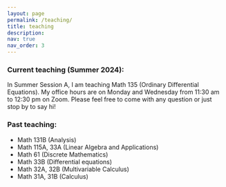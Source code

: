 ```yaml
---
layout: page
permalink: /teaching/
title: teaching
description: 
nav: true
nav_order: 3
---
```


### Current teaching (Summer 2024):
In Summer Session A, I am teaching Math 135 (Ordinary Differential Equations). My office hours are on Monday and Wednesday from 11:30 am to 12:30 pm on Zoom. Please feel free to come with any question or just stop by to say hi!

  
### Past teaching:
- Math 131B (Analysis)
- Math 115A, 33A (Linear Algebra and Applications)
- Math 61 (Discrete Mathematics)
- Math 33B (Differential equations)
- Math 32A, 32B (Multivariable Calculus)
- Math 31A, 31B (Calculus)

